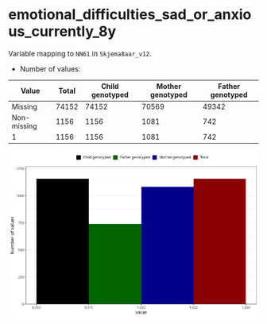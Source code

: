 # emotional_difficulties_sad_or_anxious_currently_8y
Variable mapping to `NN61` in `Skjema8aar_v12`.
- Number of values:

| Value | Total | Child genotyped | Mother genotyped | Father genotyped |
| ----- | ----- | --------------- | ---------------- | ---------------- |
| Missing | 74152 | 74152 | 70569 | 49342 |
| Non-missing | 1156 | 1156 | 1081 | 742 |
| 1 | 1156 | 1156 | 1081 | 742 |



![](emotional_difficulties_sad_or_anxious_currently_8y_n.png)



